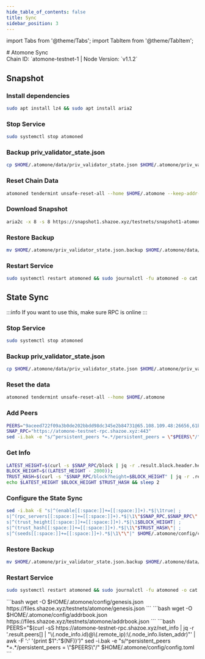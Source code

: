 ```yaml
---
hide_table_of_contents: false
title: Sync
sidebar_position: 3
---
```


import Tabs from '@theme/Tabs';
import TabItem from '@theme/TabItem';

<div className="h1-with-icon icon-atomone">
# Atomone Sync
</div>
<span className="sub-lines"> 
Chain ID: `atomone-testnet-1 | Node Version: `v1.1.2`
</span>

<Tabs>
  <TabItem value="snapshot" label="Snapshot" default>

## Snapshot

### Install dependencies

```bash
sudo apt install lz4 && sudo apt install aria2
```

### Stop Service

```bash
sudo systemctl stop atomoned
```

### Backup priv_validator_state.json

```bash
cp $HOME/.atomone/data/priv_validator_state.json $HOME/.atomone/priv_validator_state.json.backup
```

### Reset Chain Data

```bash
atomoned tendermint unsafe-reset-all --home $HOME/.atomone --keep-addr-book
```

### Download Snapshot

```bash
aria2c -x 8 -s 8 https://snapshot1.shazoe.xyz/testnets/snapshot1-atomonetest.tar.lz4 && lz4 -c -d snapshot1-atomonetest.tar.lz4 | tar -x -C $HOME/.atomone && rm snapshot1-atomonetest.tar.lz4
```

### Restore Backup

```bash
mv $HOME/.atomone/priv_validator_state.json.backup $HOME/.atomone/data/priv_validator_state.json
```

### Restart Service

```bash
sudo systemctl restart atomoned && sudo journalctl -fu atomoned -o cat
```

  </TabItem>
  <TabItem value="statesync" label="StateSync">

## State Sync

:::info
If you want to use this, make sure RPC is online
:::

### Stop Service

```bash
sudo systemctl stop atomoned
```

### Backup priv_validator_state.json

```bash
cp $HOME/.atomone/data/priv_validator_state.json $HOME/.atomone/priv_validator_state.json.backup
```

### Reset the data

```bash
atomoned tendermint unsafe-reset-all --home $HOME/.atomone
```

### Add Peers

```bash
PEERS="9aceed722f09a3b0de202bbdd98dc345e2b84731@65.108.109.48:26656,61b7861a468dfa84532526afd98bea81bf41a874@121.78.247.244:16656,9524bac2c6be4d8b747e6b75d9b924000f9f6835@95.216.12.106:23456,755b3c1ecedb05ff08929da3b17174230a009182@138.201.200.188:29956,752bb5f1c914c5294e0844ddc908548115c1052c@65.108.236.5:14556,89757803f40da51678451735445ad40d5b15e059@169.155.169.178:26656,19477d71ab20a45630bb56a4a099200784d9dfd8@135.181.57.156:29956,bf3b173d9e1dc717fdaa7503119350c3411f6a7b@65.109.124.52:29956,f3c3918006dba796ed67715eba9dea2bcae083e9@125.131.208.67:12002,3bfca1233c3692985880e290fc598f15515adf5b@95.217.141.114:14556"
SNAP_RPC="https://atomone-testnet-rpc.shazoe.xyz:443"
sed -i.bak -e "s/^persistent_peers *=.*/persistent_peers = \"$PEERS\"/" $HOME/.atomone/config/config.toml
```

### Get Info

```bash
LATEST_HEIGHT=$(curl -s $SNAP_RPC/block | jq -r .result.block.header.height);
BLOCK_HEIGHT=$((LATEST_HEIGHT - 2000));
TRUST_HASH=$(curl -s "$SNAP_RPC/block?height=$BLOCK_HEIGHT" | jq -r .result.block_id.hash)
echo $LATEST_HEIGHT $BLOCK_HEIGHT $TRUST_HASH && sleep 2
```

### Configure the State Sync

```bash
sed -i.bak -E "s|^(enable[[:space:]]+=[[:space:]]+).*$|\1true| ;
s|^(rpc_servers[[:space:]]+=[[:space:]]+).*$|\1\"$SNAP_RPC,$SNAP_RPC\"| ;
s|^(trust_height[[:space:]]+=[[:space:]]+).*$|\1$BLOCK_HEIGHT| ;
s|^(trust_hash[[:space:]]+=[[:space:]]+).*$|\1\"$TRUST_HASH\"| ;
s|^(seeds[[:space:]]+=[[:space:]]+).*$|\1\"\"|" $HOME/.atomone/config/config.toml
```

### Restore Backup

```bash
mv $HOME/.atomone/priv_validator_state.json.backup $HOME/.atomone/data/priv_validator_state.json
```

### Restart Service

```bash
sudo systemctl restart atomoned && sudo journalctl -fu atomoned -o cat
```

</TabItem>
<TabItem value="genesis" label="Genesis">
```bash
wget -O $HOME/.atomone/config/genesis.json https://files.shazoe.xyz/testnets/atomone/genesis.json
```
</TabItem>
<TabItem value="Addrbook" label="Addrbook">
```bash
wget -O $HOME/.atomone/config/addrbook.json https://files.shazoe.xyz/testnets/atomone/addrbook.json
```
</TabItem>
<TabItem value="peers" label="Peers">
```bash
PEERS="$(curl -sS https://atomone-testnet-rpc.shazoe.xyz/net_info | jq -r '.result.peers[] | "\(.node_info.id)@\(.remote_ip):\(.node_info.listen_addr)"' | awk -F ':' '{print $1":"$(NF)}')"
sed -i.bak -e "s/^persistent_peers *=.*/persistent_peers = \"$PEERS\"/" $HOME/.atomone/config/config.toml
```
</TabItem>
</Tabs>
